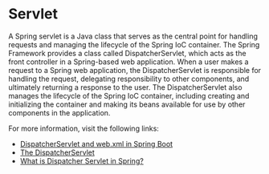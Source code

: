 # Servlet

A Spring servlet is a Java class that serves as the central point for handling requests and managing the lifecycle of the Spring IoC container. The Spring Framework provides a class called DispatcherServlet, which acts as the front controller in a Spring-based web application. When a user makes a request to a Spring web application, the DispatcherServlet is responsible for handling the request, delegating responsibility to other components, and ultimately returning a response to the user. The DispatcherServlet also manages the lifecycle of the Spring IoC container, including creating and initializing the container and making its beans available for use by other components in the application.

For more information, visit the following links:

- [DispatcherServlet and web.xml in Spring Boot](https://www.baeldung.com/spring-boot-dispatcherservlet-web-xml)
- [The DispatcherServlet](https://docs.spring.io/spring-framework/docs/3.0.0.M4/spring-framework-reference/html/ch15s02.html)
- [What is Dispatcher Servlet in Spring?](https://www.geeksforgeeks.org/what-is-dispatcher-servlet-in-spring)

